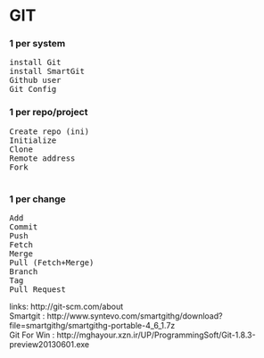 <h1>GIT</h1>
<h3>1 per system</h3>
<pre>
install Git
install SmartGit
Github user
Git Config
</pre>
<h3>1 per repo/project</h3>
<pre>
Create repo (ini)
Initialize
Clone
Remote address
Fork

</pre>
<h3>1 per change</h3>
<pre>
Add
Commit
Push
Fetch
Merge
Pull (Fetch+Merge)
Branch
Tag
Pull Request
</pre>
links:
http://git-scm.com/about <br />
Smartgit : http://www.syntevo.com/smartgithg/download?file=smartgithg/smartgithg-portable-4_6_1.7z <br />
Git For Win : http://mghayour.xzn.ir/UP/ProgrammingSoft/Git-1.8.3-preview20130601.exe <br />
